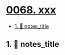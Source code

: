 # [0068. xxx](https://github.com/Tdahuyou/TNotes.nodejs/tree/main/notes/0068.%20xxx)

<!-- region:toc -->

- [1. 📒 notes_title](#1--notes_title)

<!-- endregion:toc -->

## 1. 📒 notes_title
